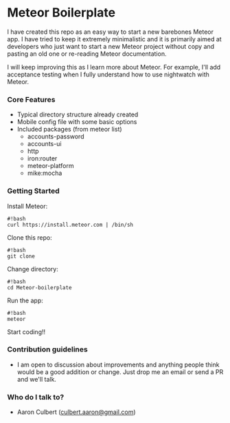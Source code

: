 # Meteor Boilerplate #

I have created this repo as an easy way to start a new barebones Meteor app. I have tried to keep it extremely minimalistic and it is primarily aimed at developers who just want to start a new Meteor project without copy and pasting an old one or re-reading Meteor documentation.

I will keep improving this as I learn more about Meteor. For example, I'll add acceptance testing when I fully understand how to use nightwatch with Meteor.

### Core Features ###

* Typical directory structure already created
* Mobile config file with some basic options
* Included packages (from meteor list)
    * accounts-password
    * accounts-ui
    * http
    * iron:router
    * meteor-platform
    * mike:mocha

### Getting Started ###

Install Meteor:

```
#!bash
curl https://install.meteor.com | /bin/sh

```

Clone this repo:

```
#!bash
git clone 
```

Change directory:

```
#!bash
cd Meteor-boilerplate
```

Run the app:

```
#!bash
meteor
```

Start coding!!

### Contribution guidelines ###

* I am open to discussion about improvements and anything people think would be a good addition or change. Just drop me an email or send a PR and we'll talk.

### Who do I talk to? ###

* Aaron Culbert (culbert.aaron@gmail.com)